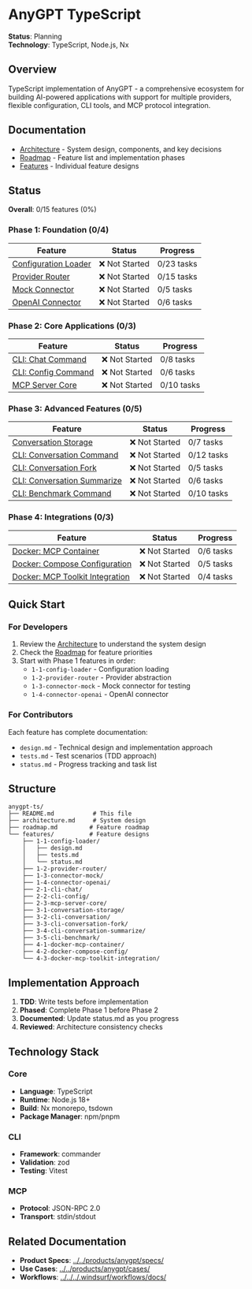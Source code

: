 # AnyGPT TypeScript

**Status**: Planning  
**Technology**: TypeScript, Node.js, Nx

## Overview

TypeScript implementation of AnyGPT - a comprehensive ecosystem for building AI-powered applications with support for multiple providers, flexible configuration, CLI tools, and MCP protocol integration.

## Documentation

- [Architecture](./architecture.md) - System design, components, and key decisions
- [Roadmap](./roadmap.md) - Feature list and implementation phases
- [Features](./features/) - Individual feature designs

## Status

**Overall**: 0/15 features (0%)

### Phase 1: Foundation (0/4)

| Feature | Status | Progress |
|---------|--------|----------|
| [Configuration Loader](./features/1-1-config-loader/) | ❌ Not Started | 0/23 tasks |
| [Provider Router](./features/1-2-provider-router/) | ❌ Not Started | 0/15 tasks |
| [Mock Connector](./features/1-3-connector-mock/) | ❌ Not Started | 0/5 tasks |
| [OpenAI Connector](./features/1-4-connector-openai/) | ❌ Not Started | 0/6 tasks |

### Phase 2: Core Applications (0/3)

| Feature | Status | Progress |
|---------|--------|----------|
| [CLI: Chat Command](./features/2-1-cli-chat/) | ❌ Not Started | 0/8 tasks |
| [CLI: Config Command](./features/2-2-cli-config/) | ❌ Not Started | 0/6 tasks |
| [MCP Server Core](./features/2-3-mcp-server-core/) | ❌ Not Started | 0/10 tasks |

### Phase 3: Advanced Features (0/5)

| Feature | Status | Progress |
|---------|--------|----------|
| [Conversation Storage](./features/3-1-conversation-storage/) | ❌ Not Started | 0/7 tasks |
| [CLI: Conversation Command](./features/3-2-cli-conversation/) | ❌ Not Started | 0/12 tasks |
| [CLI: Conversation Fork](./features/3-3-cli-conversation-fork/) | ❌ Not Started | 0/5 tasks |
| [CLI: Conversation Summarize](./features/3-4-cli-conversation-summarize/) | ❌ Not Started | 0/6 tasks |
| [CLI: Benchmark Command](./features/3-5-cli-benchmark/) | ❌ Not Started | 0/10 tasks |

### Phase 4: Integrations (0/3)

| Feature | Status | Progress |
|---------|--------|----------|
| [Docker: MCP Container](./features/4-1-docker-mcp-container/) | ❌ Not Started | 0/6 tasks |
| [Docker: Compose Configuration](./features/4-2-docker-compose-config/) | ❌ Not Started | 0/5 tasks |
| [Docker: MCP Toolkit Integration](./features/4-3-docker-mcp-toolkit-integration/) | ❌ Not Started | 0/4 tasks |

## Quick Start

### For Developers

1. Review the [Architecture](./architecture.md) to understand the system design
2. Check the [Roadmap](./roadmap.md) for feature priorities
3. Start with Phase 1 features in order:
   - `1-1-config-loader` - Configuration loading
   - `1-2-provider-router` - Provider abstraction
   - `1-3-connector-mock` - Mock connector for testing
   - `1-4-connector-openai` - OpenAI connector

### For Contributors

Each feature has complete documentation:
- `design.md` - Technical design and implementation approach
- `tests.md` - Test scenarios (TDD approach)
- `status.md` - Progress tracking and task list

## Structure

```
anygpt-ts/
├── README.md           # This file
├── architecture.md     # System design
├── roadmap.md         # Feature roadmap
└── features/          # Feature designs
    ├── 1-1-config-loader/
    │   ├── design.md
    │   ├── tests.md
    │   └── status.md
    ├── 1-2-provider-router/
    ├── 1-3-connector-mock/
    ├── 1-4-connector-openai/
    ├── 2-1-cli-chat/
    ├── 2-2-cli-config/
    ├── 2-3-mcp-server-core/
    ├── 3-1-conversation-storage/
    ├── 3-2-cli-conversation/
    ├── 3-3-cli-conversation-fork/
    ├── 3-4-cli-conversation-summarize/
    ├── 3-5-cli-benchmark/
    ├── 4-1-docker-mcp-container/
    ├── 4-2-docker-compose-config/
    └── 4-3-docker-mcp-toolkit-integration/
```

## Implementation Approach

1. **TDD**: Write tests before implementation
2. **Phased**: Complete Phase 1 before Phase 2
3. **Documented**: Update status.md as you progress
4. **Reviewed**: Architecture consistency checks

## Technology Stack

### Core
- **Language**: TypeScript
- **Runtime**: Node.js 18+
- **Build**: Nx monorepo, tsdown
- **Package Manager**: npm/pnpm

### CLI
- **Framework**: commander
- **Validation**: zod
- **Testing**: Vitest

### MCP
- **Protocol**: JSON-RPC 2.0
- **Transport**: stdin/stdout

## Related Documentation

- **Product Specs**: [../../products/anygpt/specs/](../../products/anygpt/specs/)
- **Use Cases**: [../../products/anygpt/cases/](../../products/anygpt/cases/)
- **Workflows**: [../../../.windsurf/workflows/docs/](../../../.windsurf/workflows/docs/)
